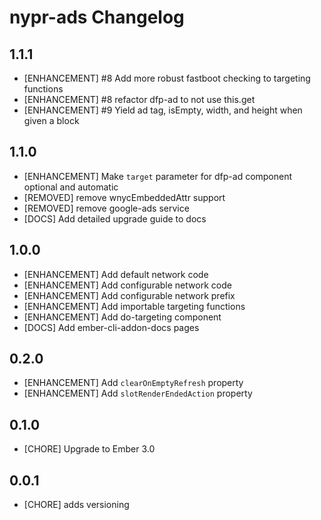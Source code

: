 # nypr-ads Changelog

## 1.1.1
- [ENHANCEMENT] #8 Add more robust fastboot checking to targeting functions
- [ENHANCEMENT] #8 refactor dfp-ad to not use this.get
- [ENHANCEMENT] #9 Yield ad tag, isEmpty, width, and height when given a block

## 1.1.0
  - [ENHANCEMENT] Make `target` parameter for dfp-ad component optional and automatic
  - [REMOVED] remove wnycEmbeddedAttr support
  - [REMOVED] remove google-ads service
  - [DOCS] Add detailed upgrade guide to docs

## 1.0.0
  - [ENHANCEMENT] Add default network code
  - [ENHANCEMENT] Add configurable network code
  - [ENHANCEMENT] Add configurable network prefix
  - [ENHANCEMENT] Add importable targeting functions
  - [ENHANCEMENT] Add do-targeting component
  - [DOCS] Add ember-cli-addon-docs pages

## 0.2.0

- [ENHANCEMENT] Add `clearOnEmptyRefresh` property
- [ENHANCEMENT] Add `slotRenderEndedAction` property

## 0.1.0

- [CHORE] Upgrade to Ember 3.0

## 0.0.1

- [CHORE] adds versioning

